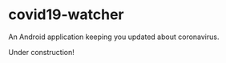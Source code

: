 # covid19-watcher
An Android application keeping you updated about coronavirus.

Under construction!
